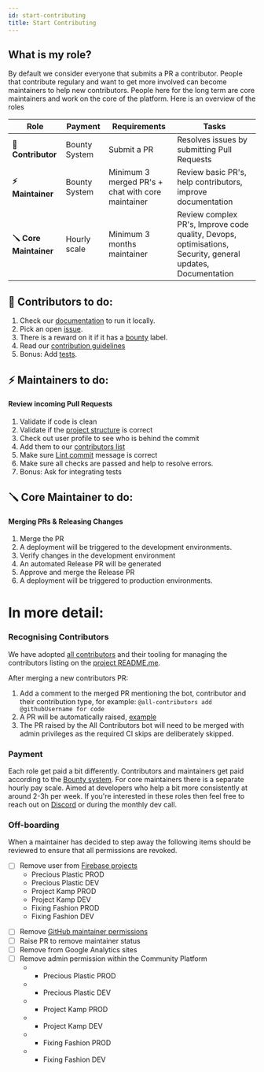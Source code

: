 ```yaml
---
id: start-contributing
title: Start Contributing
---
```


## What is my role?
By default we consider everyone that submits a PR a contributor. People that contribute regulary and want to get more involved can become maintainers to help new contributors. People here for the long term are core maintainers and work on the core of the platform. Here is an overview of the roles


|Role           | Payment           | Requirements     | Tasks       |
|---------------|-------------------|-------------------|-------------|
|**🤙 Contributor**  | Bounty System  | Submit a PR       | Resolves issues by submitting Pull Requests |
|**⚡️ Maintainer**     | Bounty System  | Minimum 3 merged PR's + chat with core maintainer     | Review basic PR's, help contributors, improve documentation |
|**🪛 Core Maintainer** | Hourly scale      | Minimum 3 months maintainer | Review complex PR's, Improve code quality, Devops, optimisations, Security, general updates, Documentation|




## 🤙 Contributors to do:
1. Check our [documentation](/) to run it locally.
2. Pick an open [issue](https://github.com/ONEARMY/community-platform/issues).
3. There is a reward on it if it has a [bounty](/Contributing/bounties) label.
4. Read our [contribution guidelines](https://github.com/ONEARMY/community-platform/blob/master/CONTRIBUTING.md)
5. Bonus: Add [tests](/Testing/end-to-end).


## ⚡️ Maintainers to do:

#### Review incoming Pull Requests

1. Validate if code is clean
2. Validate if the [project structure](https://github.com/ONEARMY/community-platform/blob/master/CONTRIBUTING.md#--project-structure) is correct
3. Check out user profile to see who is behind the commit
4. Add them to our [contributors list](#recognising-contributors)
5. Make sure [Lint commit](https://github.com/ONEARMY/community-platform/blob/master/CONTRIBUTING.md#--commit-style-guide) message is correct
6. Make sure all checks are passed and help to resolve errors.
7. Bonus: Ask for integrating tests


## 🪛  Core Maintainer to do:

#### Merging PRs & Releasing Changes

1. Merge the PR
2. A deployment will be triggered to the development environments.
3. Verify changes in the development environment
4. An automated Release PR will be generated
5. Approve and merge the Release PR
6. A deployment will be triggered to production environments.




# In more detail:

### Recognising Contributors

We have adopted [all contributors](https://allcontributors.org/) and their tooling for managing the contributors listing on the [project README.me](https://github.com/ONEARMY/community-platform/blob/master/README.md).

After merging a new contributors PR:

1. Add a comment to the merged PR mentioning the bot, contributor and their contribution type, for example: `@all-contributors add @githubUsername for code`
2. A PR will be automatically raised, [example](https://github.com/ONEARMY/community-platform/pull/1952)
3. The PR raised by the All Contributors bot will need to be merged with admin privileges as the required CI skips are deliberately skipped.

### Payment

Each role get paid a bit differently. Contributors and maintainers get paid according to the [Bounty system](/Contributing/bounties). For core maintainers there is a separate hourly pay scale.  Aimed at developers who help a bit more consistently at around 2-3h per week. If you're interested in these roles then feel free to reach out on [Discord](https://discord.com/invite/SSBrzeR) or during the monthly dev call.


### Off-boarding

When a maintainer has decided to step away the following items should be reviewed to ensure that all permissions are revoked.

- [ ] Remove user from [Firebase projects](https://console.firebase.google.com/)
  - Precious Plastic PROD
  - Precious Plastic DEV
  - Project Kamp PROD
  - Project Kamp DEV
  - Fixing Fashion PROD
  - Fixing Fashion DEV

* [ ] Remove [GitHub maintainer permissions](https://github.com/ONEARMY/community-platform/settings/access)
* [ ] Raise PR to remove maintainer status
* [ ] Remove from Google Analytics sites
* [ ] Remove admin permission within the Community Platform
  - - Precious Plastic PROD
  - - Precious Plastic DEV
  - - Project Kamp PROD
  - - Project Kamp DEV
  - - Fixing Fashion PROD
  - - Fixing Fashion DEV
